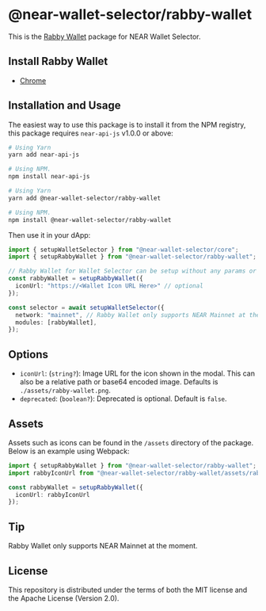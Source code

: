 # @near-wallet-selector/rabby-wallet

This is the [Rabby Wallet](https://chromewebstore.google.com/detail/rabby-wallet/acmacodkjbdgmoleebolmdjonilkdbch) package for NEAR Wallet Selector.

## Install Rabby Wallet

- [Chrome](https://chromewebstore.google.com/detail/rabby-wallet/acmacodkjbdgmoleebolmdjonilkdbch)


## Installation and Usage

The easiest way to use this package is to install it from the NPM registry, this package requires `near-api-js` v1.0.0 or above:

```bash
# Using Yarn
yarn add near-api-js

# Using NPM.
npm install near-api-js
```
```bash
# Using Yarn
yarn add @near-wallet-selector/rabby-wallet

# Using NPM.
npm install @near-wallet-selector/rabby-wallet
```

Then use it in your dApp:

```ts
import { setupWalletSelector } from "@near-wallet-selector/core";
import { setupRabbyWallet } from "@near-wallet-selector/rabby-wallet";

// Rabby Wallet for Wallet Selector can be setup without any params or it can take few optional params, see options below.
const rabbyWallet = setupRabbyWallet({
  iconUrl: "https://<Wallet Icon URL Here>" // optional
});

const selector = await setupWalletSelector({
  network: "mainnet", // Rabby Wallet only supports NEAR Mainnet at the moment.
  modules: [rabbyWallet],
});
```

## Options

- `iconUrl`: (`string?`): Image URL for the icon shown in the modal. This can also be a relative path or base64 encoded image. Defaults is `./assets/rabby-wallet.png`.
- `deprecated`: (`boolean?`): Deprecated is optional. Default is `false`.

## Assets

Assets such as icons can be found in the `/assets` directory of the package. Below is an example using Webpack:

```ts
import { setupRabbyWallet } from "@near-wallet-selector/rabby-wallet";
import rabbyIconUrl from "@near-wallet-selector/rabby-wallet/assets/rabby-wallet.png";

const rabbyWallet = setupRabbyWallet({
  iconUrl: rabbyIconUrl
});
```

## Tip

Rabby Wallet only supports NEAR Mainnet at the moment.

## License

This repository is distributed under the terms of both the MIT license and the Apache License (Version 2.0).
